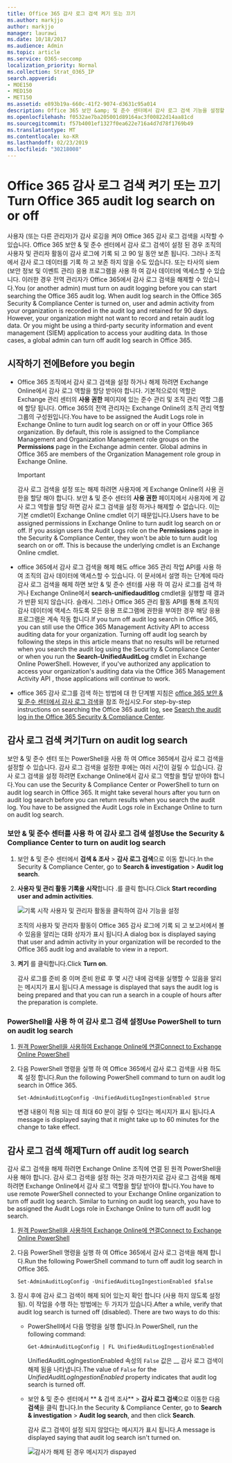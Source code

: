 ```yaml
---
title: Office 365 감사 로그 검색 켜기 또는 끄기
ms.author: markjjo
author: markjjo
manager: laurawi
ms.date: 10/18/2017
ms.audience: Admin
ms.topic: article
ms.service: O365-seccomp
localization_priority: Normal
ms.collection: Strat_O365_IP
search.appverid:
- MOE150
- MED150
- MET150
ms.assetid: e893b19a-660c-41f2-9074-d3631c95a014
description: Office 365 보안 &amp; 및 준수 센터에서 감사 로그 검색 기능을 설정할 수 있습니다. 생각이 변경 되 면 언제 든 지 설정을 해제할 수 있습니다. 감사 로그 검색이 해제 되 면 관리자가 조직의 사용자 및 관리자 활동에 대 한 Office 365 감사 로그를 검색할 수 없습니다.
ms.openlocfilehash: f0532ae7ba205001d89164ac3f00822d14aa81cd
ms.sourcegitcommit: f57b4001ef1327f0ea622e716a4d7d78f1769b49
ms.translationtype: MT
ms.contentlocale: ko-KR
ms.lasthandoff: 02/23/2019
ms.locfileid: "30218008"
---
```

# <a name="turn-office-365-audit-log-search-on-or-off"></a><span data-ttu-id="9e2ca-105">Office 365 감사 로그 검색 켜기 또는 끄기</span><span class="sxs-lookup"><span data-stu-id="9e2ca-105">Turn Office 365 audit log search on or off</span></span>

<span data-ttu-id="9e2ca-p102">사용자 (또는 다른 관리자)가 감사 로깅을 켜야 Office 365 감사 로그 검색을 시작할 수 있습니다. Office 365 보안 &amp; 및 준수 센터에서 감사 로그 검색이 설정 된 경우 조직의 사용자 및 관리자 활동이 감사 로그에 기록 되 고 90 일 동안 보존 됩니다. 그러나 조직에서 감사 로그 데이터를 기록 하 고 보존 하지 않을 수도 있습니다. 또는 타사의 siem (보안 정보 및 이벤트 관리) 응용 프로그램을 사용 하 여 감사 데이터에 액세스할 수 있습니다. 이러한 경우 전역 관리자가 Office 365에서 감사 로그 검색을 해제할 수 있습니다.</span><span class="sxs-lookup"><span data-stu-id="9e2ca-p102">You (or another admin) must turn on audit logging before you can start searching the Office 365 audit log. When audit log search in the Office 365 Security &amp; Compliance Center is turned on, user and admin activity from your organization is recorded in the audit log and retained for 90 days. However, your organization might not want to record and retain audit log data. Or you might be using a third-party security information and event management (SIEM) application to access your auditing data. In those cases, a global admin can turn off audit log search in Office 365.</span></span>
  
## <a name="before-you-begin"></a><span data-ttu-id="9e2ca-111">시작하기 전에</span><span class="sxs-lookup"><span data-stu-id="9e2ca-111">Before you begin</span></span>

- <span data-ttu-id="9e2ca-p103">Office 365 조직에서 감사 로그 검색을 설정 하거나 해제 하려면 Exchange Online에서 감사 로그 역할을 할당 받아야 합니다. 기본적으로이 역할은 Exchange 관리 센터의 **사용 권한** 페이지에 있는 준수 관리 및 조직 관리 역할 그룹에 할당 됩니다. Office 365의 전역 관리자는 Exchange Online의 조직 관리 역할 그룹의 구성원입니다.</span><span class="sxs-lookup"><span data-stu-id="9e2ca-p103">You have to be assigned the Audit Logs role in Exchange Online to turn audit log search on or off in your Office 365 organization. By default, this role is assigned to the Compliance Management and Organization Management role groups on the **Permissions** page in the Exchange admin center. Global admins in Office 365 are members of the Organization Management role group in Exchange Online.</span></span> 
    
    > [!IMPORTANT]
    > <span data-ttu-id="9e2ca-p104">감사 로그 검색을 설정 또는 해제 하려면 사용자에 게 Exchange Online의 사용 권한을 할당 해야 합니다. 보안 &amp; 및 준수 센터의 **사용 권한** 페이지에서 사용자에 게 감사 로그 역할을 할당 하면 감사 로그 검색을 설정 하거나 해제할 수 없습니다. 이는 기본 cmdlet이 Exchange Online cmdlet 이기 때문입니다.</span><span class="sxs-lookup"><span data-stu-id="9e2ca-p104">Users have to be assigned permissions in Exchange Online to turn audit log search on or off. If you assign users the Audit Logs role on the **Permissions** page in the Security &amp; Compliance Center, they won't be able to turn audit log search on or off. This is because the underlying cmdlet is an Exchange Online cmdlet.</span></span> 
  
- <span data-ttu-id="9e2ca-p105">office 365에서 감사 로그 검색을 해제 해도 office 365 관리 작업 API를 사용 하 여 조직의 감사 데이터에 액세스할 수 있습니다. 이 문서에서 설명 하는 단계에 따라 감사 로그 검색을 해제 하면 보안 &amp; 및 준수 센터를 사용 하 여 감사 로그를 검색 하거나 Exchange Online에서 **search-unifiedauditlog** cmdlet을 실행할 때 결과가 반환 되지 않습니다. 슬래시. 그러나 Office 365 관리 활동 API를 통해 조직의 감사 데이터에 액세스 하도록 모든 응용 프로그램에 권한을 부여한 경우 해당 응용 프로그램은 계속 작동 합니다.</span><span class="sxs-lookup"><span data-stu-id="9e2ca-p105">If you turn off audit log search in Office 365, you can still use the Office 365 Management Activity API to access auditing data for your organization. Turning off audit log search by following the steps in this article means that no results will be returned when you search the audit log using the Security &amp; Compliance Center or when you run the **Search-UnifiedAuditLog** cmdlet in Exchange Online PowerShell. However, if you've authorized any application to access your organization's auditing data via the Office 365 Management Activity API , those applications will continue to work.</span></span> 
    
- <span data-ttu-id="9e2ca-121">office 365 감사 로그를 검색 하는 방법에 대 한 단계별 지침은 [office 365 보안 &amp; 및 준수 센터에서 감사 로그 검색](search-the-audit-log-in-security-and-compliance.md)을 참조 하십시오.</span><span class="sxs-lookup"><span data-stu-id="9e2ca-121">For step-by-step instructions on searching the Office 365 audit log, see [Search the audit log in the Office 365 Security &amp; Compliance Center](search-the-audit-log-in-security-and-compliance.md).</span></span>
    
## <a name="turn-on-audit-log-search"></a><span data-ttu-id="9e2ca-122">감사 로그 검색 켜기</span><span class="sxs-lookup"><span data-stu-id="9e2ca-122">Turn on audit log search</span></span>

<span data-ttu-id="9e2ca-p106">보안 &amp; 및 준수 센터 또는 PowerShell을 사용 하 여 Office 365에서 감사 로그 검색을 설정할 수 있습니다. 감사 로그 검색을 설정한 후에는 여러 시간이 걸릴 수 있습니다. 감사 로그 검색을 설정 하려면 Exchange Online에서 감사 로그 역할을 할당 받아야 합니다.</span><span class="sxs-lookup"><span data-stu-id="9e2ca-p106">You can use the Security &amp; Compliance Center or PowerShell to turn on audit log search in Office 365. It might take several hours after you turn on audit log search before you can return results when you search the audit log. You have to be assigned the Audit Logs role in Exchange Online to turn on audit log search.</span></span>
  
### <a name="use-the-security-amp-compliance-center-to-turn-on-audit-log-search"></a><span data-ttu-id="9e2ca-126">보안 &amp; 및 준수 센터를 사용 하 여 감사 로그 검색 설정</span><span class="sxs-lookup"><span data-stu-id="9e2ca-126">Use the Security &amp; Compliance Center to turn on audit log search</span></span>

1. <span data-ttu-id="9e2ca-127">보안 &amp; 및 준수 센터에서 **검색 &amp; 조사** \> **감사 로그 검색**으로 이동 합니다.</span><span class="sxs-lookup"><span data-stu-id="9e2ca-127">In the Security &amp; Compliance Center, go to **Search &amp; investigation** \> **Audit log search**.</span></span>
    
2. <span data-ttu-id="9e2ca-128">**사용자 및 관리 활동 기록을 시작**합니다 .를 클릭 합니다.</span><span class="sxs-lookup"><span data-stu-id="9e2ca-128">Click **Start recording user and admin activities**.</span></span>
    
    ![기록 시작 사용자 및 관리자 활동을 클릭하여 감사 기능을 설정](media/39a9d35f-88d0-4bbe-a962-0be2f838e2bf.png)
  
    <span data-ttu-id="9e2ca-130">조직의 사용자 및 관리자 활동이 Office 365 감사 로그에 기록 되 고 보고서에서 볼 수 있음을 알리는 대화 상자가 표시 됩니다.</span><span class="sxs-lookup"><span data-stu-id="9e2ca-130">A dialog box is displayed saying that user and admin activity in your organization will be recorded to the Office 365 audit log and available to view in a report.</span></span> 
    
3. <span data-ttu-id="9e2ca-131">**켜기** 를 클릭합니다.</span><span class="sxs-lookup"><span data-stu-id="9e2ca-131">Click **Turn on**.</span></span>
    
    <span data-ttu-id="9e2ca-132">감사 로그를 준비 중 이며 준비 완료 후 몇 시간 내에 검색을 실행할 수 있음을 알리는 메시지가 표시 됩니다.</span><span class="sxs-lookup"><span data-stu-id="9e2ca-132">A message is displayed that says the audit log is being prepared and that you can run a search in a couple of hours after the preparation is complete.</span></span>
    
### <a name="use-powershell-to-turn-on-audit-log-search"></a><span data-ttu-id="9e2ca-133">PowerShell을 사용 하 여 감사 로그 검색 설정</span><span class="sxs-lookup"><span data-stu-id="9e2ca-133">Use PowerShell to turn on audit log search</span></span>

1. [<span data-ttu-id="9e2ca-134">원격 PowerShell을 사용하여 Exchange Online에 연결</span><span class="sxs-lookup"><span data-stu-id="9e2ca-134">Connect to Exchange Online PowerShell</span></span>](https://go.microsoft.com/fwlink/p/?LinkID=396554)
    
2. <span data-ttu-id="9e2ca-135">다음 PowerShell 명령을 실행 하 여 Office 365에서 감사 로그 검색을 사용 하도록 설정 합니다.</span><span class="sxs-lookup"><span data-stu-id="9e2ca-135">Run the following PowerShell command to turn on audit log search in Office 365.</span></span>
    
    ```
    Set-AdminAuditLogConfig -UnifiedAuditLogIngestionEnabled $true
    ```

    <span data-ttu-id="9e2ca-136">변경 내용이 적용 되는 데 최대 60 분이 걸릴 수 있다는 메시지가 표시 됩니다.</span><span class="sxs-lookup"><span data-stu-id="9e2ca-136">A message is displayed saying that it might take up to 60 minutes for the change to take effect.</span></span>
  
## <a name="turn-off-audit-log-search"></a><span data-ttu-id="9e2ca-137">감사 로그 검색 해제</span><span class="sxs-lookup"><span data-stu-id="9e2ca-137">Turn off audit log search</span></span>

<span data-ttu-id="9e2ca-p107">감사 로그 검색을 해제 하려면 Exchange Online 조직에 연결 된 원격 PowerShell을 사용 해야 합니다. 감사 로그 검색을 설정 하는 것과 마찬가지로 감사 로그 검색을 해제 하려면 Exchange Online에서 감사 로그 역할을 할당 받아야 합니다.</span><span class="sxs-lookup"><span data-stu-id="9e2ca-p107">You have to use remote PowerShell connected to your Exchange Online organization to turn off audit log search. Similar to turning on audit log search, you have to be assigned the Audit Logs role in Exchange Online to turn off audit log search.</span></span>
  
1. [<span data-ttu-id="9e2ca-140">원격 PowerShell을 사용하여 Exchange Online에 연결</span><span class="sxs-lookup"><span data-stu-id="9e2ca-140">Connect to Exchange Online PowerShell</span></span>](https://go.microsoft.com/fwlink/p/?LinkID=396554)
    
2. <span data-ttu-id="9e2ca-141">다음 PowerShell 명령을 실행 하 여 Office 365에서 감사 로그 검색을 해제 합니다.</span><span class="sxs-lookup"><span data-stu-id="9e2ca-141">Run the following PowerShell command to turn off audit log search in Office 365.</span></span>
    
    ```
    Set-AdminAuditLogConfig -UnifiedAuditLogIngestionEnabled $false
    ```

3. <span data-ttu-id="9e2ca-p108">잠시 후에 감사 로그 검색이 해제 되어 있는지 확인 합니다 (사용 하지 않도록 설정 됨). 이 작업을 수행 하는 방법에는 두 가지가 있습니다.</span><span class="sxs-lookup"><span data-stu-id="9e2ca-p108">After a while, verify that audit log search is turned off (disabled). There are two ways to do this:</span></span>
    
    - <span data-ttu-id="9e2ca-144">PowerShell에서 다음 명령을 실행 합니다.</span><span class="sxs-lookup"><span data-stu-id="9e2ca-144">In PowerShell, run the following command:</span></span>

        ```
        Get-AdminAuditLogConfig | FL UnifiedAuditLogIngestionEnabled
        ```

        <span data-ttu-id="9e2ca-145">UnifiedAuditLogIngestionEnabled 속성의 `False` 값은 __ 감사 로그 검색이 해제 됨을 나타냅니다.</span><span class="sxs-lookup"><span data-stu-id="9e2ca-145">The value of  `False` for the  _UnifiedAuditLogIngestionEnabled_ property indicates that audit log search is turned off.</span></span> 
    
    - <span data-ttu-id="9e2ca-146">보안 &amp; 및 준수 센터에서 \*\* &amp; 검색 조사\*\* \> **감사 로그 검색**으로 이동한 다음 **검색**을 클릭 합니다.</span><span class="sxs-lookup"><span data-stu-id="9e2ca-146">In the Security &amp; Compliance Center, go to **Search &amp; investigation** \> **Audit log search**, and then click **Search**.</span></span>
    
      <span data-ttu-id="9e2ca-147">감사 로그 검색이 설정 되지 않았다는 메시지가 표시 됩니다.</span><span class="sxs-lookup"><span data-stu-id="9e2ca-147">A message is displayed saying that audit log search isn't turned on.</span></span> 
    
      ![감사가 해제 된 경우 메시지가 dispayed](media/dca53da6-1cbe-4fa3-9860-f0d674de9538.png)
